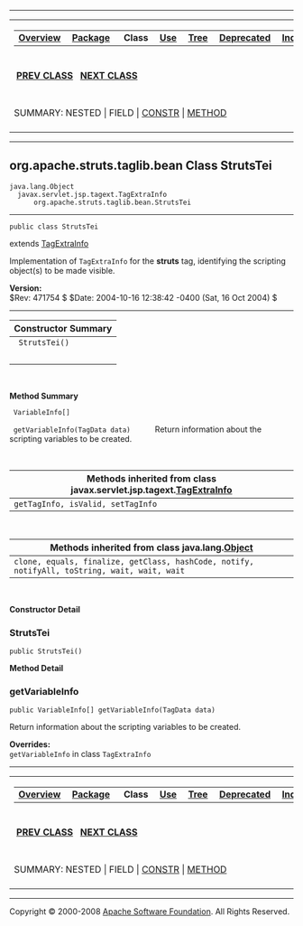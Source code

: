 ------------------------------------------------------------------------

<span id="navbar_top"></span> [](#skip-navbar_top "Skip navigation links")

<table>
<colgroup>
<col width="50%" />
<col width="50%" />
</colgroup>
<tbody>
<tr class="odd">
<td align="left"><span id="navbar_top_firstrow"></span>
<table>
<tbody>
<tr class="odd">
<td align="left"><a href="../../../../../overview-summary.html.md"><strong>Overview</strong></a> </td>
<td align="left"><a href="package-summary.html.md"><strong>Package</strong></a> </td>
<td align="left"> <strong>Class</strong> </td>
<td align="left"><a href="class-use/StrutsTei.html.md"><strong>Use</strong></a> </td>
<td align="left"><a href="package-tree.html.md"><strong>Tree</strong></a> </td>
<td align="left"><a href="../../../../../deprecated-list.html.md"><strong>Deprecated</strong></a> </td>
<td align="left"><a href="../../../../../index-all.html.md"><strong>Index</strong></a> </td>
<td align="left"><a href="../../../../../help-doc.html.md"><strong>Help</strong></a> </td>
</tr>
</tbody>
</table></td>
<td align="left"></td>
</tr>
<tr class="even">
<td align="left"> <a href="../../../../../org/apache/struts/taglib/bean/StrutsTag.html.md" title="class in org.apache.struts.taglib.bean"><strong>PREV CLASS</strong></a>   <a href="../../../../../org/apache/struts/taglib/bean/WriteTag.html" title="class in org.apache.struts.taglib.bean"><strong>NEXT CLASS</strong></a></td>
<td align="left"><a href="../../../../../index.html.md?org/apache/struts/taglib/bean/StrutsTei.html"><strong>FRAMES</strong></a>    <a href="StrutsTei.html"><strong>NO FRAMES</strong></a>    
<a href="../../../../../allclasses-noframe.html.md"><strong>All Classes</strong></a></td>
</tr>
<tr class="odd">
<td align="left">SUMMARY: NESTED | FIELD | <a href="#constructor_summary">CONSTR</a> | <a href="#method_summary">METHOD</a></td>
<td align="left">DETAIL: FIELD | <a href="#constructor_detail">CONSTR</a> | <a href="#method_detail">METHOD</a></td>
</tr>
</tbody>
</table>

<span id="skip-navbar_top"></span>

------------------------------------------------------------------------

org.apache.struts.taglib.bean
 Class StrutsTei
-----------------------------

    java.lang.Object
      javax.servlet.jsp.tagext.TagExtraInfo
          org.apache.struts.taglib.bean.StrutsTei

------------------------------------------------------------------------

    public class StrutsTei

extends [TagExtraInfo](http://java.sun.com/j2ee/1.4/docs/api/javax/servlet/jsp/tagext/TagExtraInfo.html.md?is-external=true "class or interface in javax.servlet.jsp.tagext")

Implementation of `TagExtraInfo` for the **struts** tag, identifying the scripting object(s) to be made visible.

**Version:**  
$Rev: 471754 $ $Date: 2004-10-16 12:38:42 -0400 (Sat, 16 Oct 2004) $

------------------------------------------------------------------------

<span id="constructor_summary"></span>

| **Constructor Summary** |
|-------------------------|
| ` StrutsTei()`          
                          |

  <span id="method_summary"></span>

**Method Summary**

` VariableInfo[]`

` getVariableInfo(TagData data)`
           Return information about the scripting variables to be created.

 <span id="methods_inherited_from_class_javax.servlet.jsp.tagext.TagExtraInfo"></span>

| **Methods inherited from class javax.servlet.jsp.tagext.[TagExtraInfo](http://java.sun.com/j2ee/1.4/docs/api/javax/servlet/jsp/tagext/TagExtraInfo.html.md?is-external=true "class or interface in javax.servlet.jsp.tagext")** |
|------------------------------------------------------------------------------------------------------------------------------------------------------------------------------------------------------------------------------|
| `getTagInfo, isValid, setTagInfo`                                                                                                                                                                                            |

 <span id="methods_inherited_from_class_java.lang.Object"></span>

| **Methods inherited from class java.lang.[Object](http://java.sun.com/j2se/1.4.2/docs/api/java/lang/Object.html.md?is-external=true "class or interface in java.lang")** |
|-----------------------------------------------------------------------------------------------------------------------------------------------------------------------|
| `clone, equals, finalize, getClass, hashCode, notify, notifyAll, toString, wait, wait, wait`                                                                          |

 

<span id="constructor_detail"></span>

**Constructor Detail**

### StrutsTei

    public StrutsTei()

<span id="method_detail"></span>

**Method Detail**

### getVariableInfo

    public VariableInfo[] getVariableInfo(TagData data)

Return information about the scripting variables to be created.

**Overrides:**  
`getVariableInfo` in class `TagExtraInfo`

------------------------------------------------------------------------

<span id="navbar_bottom"></span> [](#skip-navbar_bottom "Skip navigation links")

<table>
<colgroup>
<col width="50%" />
<col width="50%" />
</colgroup>
<tbody>
<tr class="odd">
<td align="left"><span id="navbar_bottom_firstrow"></span>
<table>
<tbody>
<tr class="odd">
<td align="left"><a href="../../../../../overview-summary.html.md"><strong>Overview</strong></a> </td>
<td align="left"><a href="package-summary.html.md"><strong>Package</strong></a> </td>
<td align="left"> <strong>Class</strong> </td>
<td align="left"><a href="class-use/StrutsTei.html.md"><strong>Use</strong></a> </td>
<td align="left"><a href="package-tree.html.md"><strong>Tree</strong></a> </td>
<td align="left"><a href="../../../../../deprecated-list.html.md"><strong>Deprecated</strong></a> </td>
<td align="left"><a href="../../../../../index-all.html.md"><strong>Index</strong></a> </td>
<td align="left"><a href="../../../../../help-doc.html.md"><strong>Help</strong></a> </td>
</tr>
</tbody>
</table></td>
<td align="left"></td>
</tr>
<tr class="even">
<td align="left"> <a href="../../../../../org/apache/struts/taglib/bean/StrutsTag.html.md" title="class in org.apache.struts.taglib.bean"><strong>PREV CLASS</strong></a>   <a href="../../../../../org/apache/struts/taglib/bean/WriteTag.html" title="class in org.apache.struts.taglib.bean"><strong>NEXT CLASS</strong></a></td>
<td align="left"><a href="../../../../../index.html.md?org/apache/struts/taglib/bean/StrutsTei.html"><strong>FRAMES</strong></a>    <a href="StrutsTei.html"><strong>NO FRAMES</strong></a>    
<a href="../../../../../allclasses-noframe.html.md"><strong>All Classes</strong></a></td>
</tr>
<tr class="odd">
<td align="left">SUMMARY: NESTED | FIELD | <a href="#constructor_summary">CONSTR</a> | <a href="#method_summary">METHOD</a></td>
<td align="left">DETAIL: FIELD | <a href="#constructor_detail">CONSTR</a> | <a href="#method_detail">METHOD</a></td>
</tr>
</tbody>
</table>

<span id="skip-navbar_bottom"></span>

------------------------------------------------------------------------

Copyright © 2000-2008 [Apache Software Foundation](http://www.apache.org/). All Rights Reserved.
